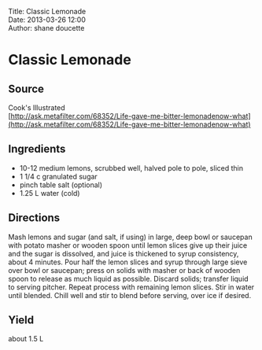 Title: Classic Lemonade  
Date: 2013-03-26 12:00  
Author: shane doucette  

# Classic Lemonade

## Source
Cook's Illustrated  
[http://ask.metafilter.com/68352/Life-gave-me-bitter-lemonadenow-what](http://ask.metafilter.com/68352/Life-gave-me-bitter-lemonadenow-what)

## Ingredients
+ 10-12 medium lemons, scrubbed well, halved pole to pole, sliced thin
+ 1 1/4 c granulated sugar
+ pinch table salt (optional)
+ 1.25 L  water (cold)

## Directions
Mash lemons and sugar (and salt, if using) in large, deep bowl or saucepan with potato masher or wooden spoon until lemon slices give up their juice and the sugar is dissolved, and juice is thickened to syrup consistency, about 4 minutes. Pour half the lemon slices and syrup through large sieve over bowl or saucepan; press on solids with masher or back of wooden spoon to release as much liquid as possible. Discard solids; transfer liquid to serving pitcher. Repeat process with remaining lemon slices.  Stir in water until blended. Chill well and stir to blend before serving, over ice if desired.

## Yield
about 1.5 L 
